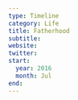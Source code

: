 ```yaml
---
type: Timeline
category: Life
title: Fatherhood
subtitle: 
website: 
twitter: 
start:
  year: 2016
  month: Jul
end:
---
```

